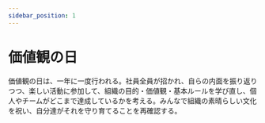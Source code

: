 ```yaml
---
sidebar_position: 1
---
```


# 価値観の日

価値観の日は、一年に一度行われる。社員全員が招かれ、自らの内面を振り返りつつ、楽しい活動に参加して、組織の目的・価値観・基本ルールを学び直し、個人やチームがどこまで達成しているかを考える。みんなで組織の素晴らしい文化を祝い、自分達がそれを守り育てることを再確認する。
